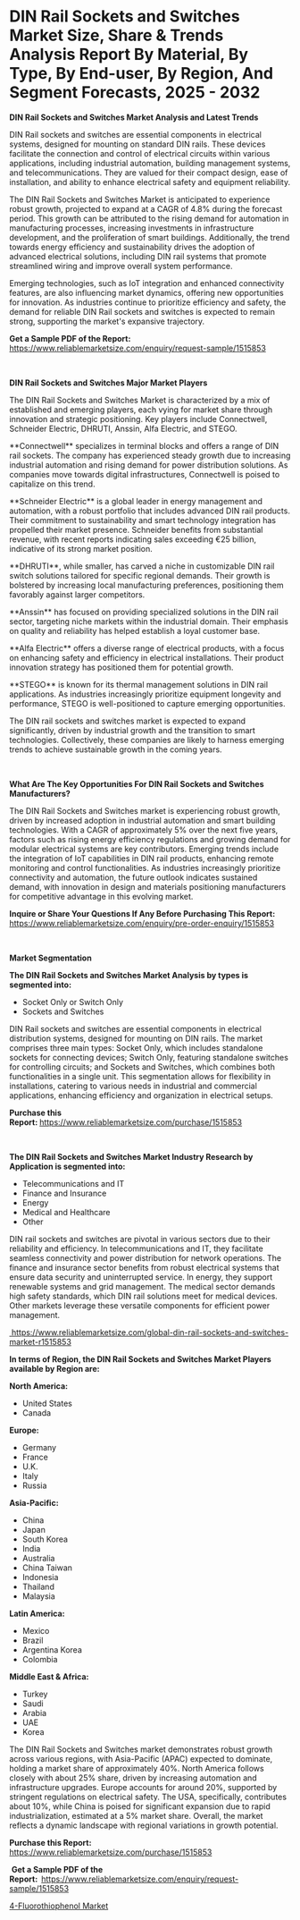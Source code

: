 <p><h1>DIN Rail Sockets and Switches Market Size, Share & Trends Analysis Report By Material, By Type, By End-user, By Region, And Segment Forecasts, 2025 - 2032</h1></p><p><strong>DIN Rail Sockets and Switches Market Analysis and Latest Trends</strong></p>
<p><p>DIN Rail sockets and switches are essential components in electrical systems, designed for mounting on standard DIN rails. These devices facilitate the connection and control of electrical circuits within various applications, including industrial automation, building management systems, and telecommunications. They are valued for their compact design, ease of installation, and ability to enhance electrical safety and equipment reliability.</p><p>The DIN Rail Sockets and Switches Market is anticipated to experience robust growth, projected to expand at a CAGR of 4.8% during the forecast period. This growth can be attributed to the rising demand for automation in manufacturing processes, increasing investments in infrastructure development, and the proliferation of smart buildings. Additionally, the trend towards energy efficiency and sustainability drives the adoption of advanced electrical solutions, including DIN rail systems that promote streamlined wiring and improve overall system performance.</p><p>Emerging technologies, such as IoT integration and enhanced connectivity features, are also influencing market dynamics, offering new opportunities for innovation. As industries continue to prioritize efficiency and safety, the demand for reliable DIN Rail sockets and switches is expected to remain strong, supporting the market's expansive trajectory.</p></p>
<p><strong>Get a Sample PDF of the Report:&nbsp;</strong> <a href="https://www.reliablemarketsize.com/enquiry/request-sample/1515853?utm_campaign=2334&utm_medium=2&utm_source=Github&utm_content=ia&utm_term=29032025&utm_id=din-rail-sockets-and-switches">https://www.reliablemarketsize.com/enquiry/request-sample/1515853</a></p>
<p>&nbsp;</p>
<p><strong>DIN Rail Sockets and Switches Major Market Players</strong></p>
<p><p>The DIN Rail Sockets and Switches Market is characterized by a mix of established and emerging players, each vying for market share through innovation and strategic positioning. Key players include Connectwell, Schneider Electric, DHRUTI, Anssin, Alfa Electric, and STEGO.</p><p>**Connectwell** specializes in terminal blocks and offers a range of DIN rail sockets. The company has experienced steady growth due to increasing industrial automation and rising demand for power distribution solutions. As companies move towards digital infrastructures, Connectwell is poised to capitalize on this trend.</p><p>**Schneider Electric** is a global leader in energy management and automation, with a robust portfolio that includes advanced DIN rail products. Their commitment to sustainability and smart technology integration has propelled their market presence. Schneider benefits from substantial revenue, with recent reports indicating sales exceeding €25 billion, indicative of its strong market position.</p><p>**DHRUTI**, while smaller, has carved a niche in customizable DIN rail switch solutions tailored for specific regional demands. Their growth is bolstered by increasing local manufacturing preferences, positioning them favorably against larger competitors.</p><p>**Anssin** has focused on providing specialized solutions in the DIN rail sector, targeting niche markets within the industrial domain. Their emphasis on quality and reliability has helped establish a loyal customer base. </p><p>**Alfa Electric** offers a diverse range of electrical products, with a focus on enhancing safety and efficiency in electrical installations. Their product innovation strategy has positioned them for potential growth.</p><p>**STEGO** is known for its thermal management solutions in DIN rail applications. As industries increasingly prioritize equipment longevity and performance, STEGO is well-positioned to capture emerging opportunities.</p><p>The DIN rail sockets and switches market is expected to expand significantly, driven by industrial growth and the transition to smart technologies. Collectively, these companies are likely to harness emerging trends to achieve sustainable growth in the coming years.</p></p>
<p>&nbsp;</p>
<p><strong>What Are The Key Opportunities For DIN Rail Sockets and Switches Manufacturers?</strong></p>
<p><p>The DIN Rail Sockets and Switches market is experiencing robust growth, driven by increased adoption in industrial automation and smart building technologies. With a CAGR of approximately 5% over the next five years, factors such as rising energy efficiency regulations and growing demand for modular electrical systems are key contributors. Emerging trends include the integration of IoT capabilities in DIN rail products, enhancing remote monitoring and control functionalities. As industries increasingly prioritize connectivity and automation, the future outlook indicates sustained demand, with innovation in design and materials positioning manufacturers for competitive advantage in this evolving market.</p></p>
<p><strong>Inquire or Share Your Questions If Any Before Purchasing This Report:</strong> <a href="https://www.reliablemarketsize.com/enquiry/pre-order-enquiry/1515853?utm_campaign=2334&utm_medium=2&utm_source=Github&utm_content=ia&utm_term=29032025&utm_id=din-rail-sockets-and-switches">https://www.reliablemarketsize.com/enquiry/pre-order-enquiry/1515853</a></p>
<p>&nbsp;</p>
<p><strong>Market Segmentation</strong></p>
<p><strong>The DIN Rail Sockets and Switches Market Analysis by types is segmented into:</strong></p>
<p><ul><li>Socket Only or Switch Only</li><li>Sockets and Switches</li></ul></p>
<p><p>DIN Rail sockets and switches are essential components in electrical distribution systems, designed for mounting on DIN rails. The market comprises three main types: Socket Only, which includes standalone sockets for connecting devices; Switch Only, featuring standalone switches for controlling circuits; and Sockets and Switches, which combines both functionalities in a single unit. This segmentation allows for flexibility in installations, catering to various needs in industrial and commercial applications, enhancing efficiency and organization in electrical setups.</p></p>
<p><strong>Purchase this Report:&nbsp;</strong><a href="https://www.reliablemarketsize.com/purchase/1515853?utm_campaign=2334&utm_medium=2&utm_source=Github&utm_content=ia&utm_term=29032025&utm_id=din-rail-sockets-and-switches">https://www.reliablemarketsize.com/purchase/1515853</a></p>
<p>&nbsp;</p>
<p><strong>The DIN Rail Sockets and Switches Market Industry Research by Application is segmented into:</strong></p>
<p><ul><li>Telecommunications and IT</li><li>Finance and Insurance</li><li>Energy</li><li>Medical and Healthcare</li><li>Other</li></ul></p>
<p><p>DIN rail sockets and switches are pivotal in various sectors due to their reliability and efficiency. In telecommunications and IT, they facilitate seamless connectivity and power distribution for network operations. The finance and insurance sector benefits from robust electrical systems that ensure data security and uninterrupted service. In energy, they support renewable systems and grid management. The medical sector demands high safety standards, which DIN rail solutions meet for medical devices. Other markets leverage these versatile components for efficient power management.</p></p>
<p><a href="https://www.reliablemarketsize.com/global-din-rail-sockets-and-switches-market-r1515853?utm_campaign=2334&utm_medium=2&utm_source=Github&utm_content=ia&utm_term=29032025&utm_id=din-rail-sockets-and-switches">&nbsp;https://www.reliablemarketsize.com/global-din-rail-sockets-and-switches-market-r1515853</a></p>
<p><strong>In terms of Region, the DIN Rail Sockets and Switches Market Players available by Region are:</strong></p>
<p>
    <p> <strong> North America: </strong>
        <ul>
            <li>United States</li>
            <li>Canada</li>
        </ul>
        </p> 
    <p> <strong> Europe: </strong>
        <ul>
            <li>Germany</li>
            <li>France</li>
            <li>U.K.</li>
            <li>Italy</li>
            <li>Russia</li>
        </ul>
        </p> 
    <p> <strong> Asia-Pacific: </strong>
        <ul>
            <li>China</li>
            <li>Japan</li>
            <li>South Korea</li>
            <li>India</li>
            <li>Australia</li>
            <li>China Taiwan</li>
            <li>Indonesia</li>
            <li>Thailand</li>
            <li>Malaysia</li>
        </ul>
        </p> 
    <p> <strong> Latin America: </strong>
        <ul>
            <li>Mexico</li>
            <li>Brazil</li>
            <li>Argentina Korea</li>
            <li>Colombia</li>
        </ul>
        </p> 
    <p> <strong> Middle East & Africa: </strong>
        <ul>
            <li>Turkey</li>
            <li>Saudi</li>
            <li>Arabia</li>
            <li>UAE</li>
            <li>Korea</li>
        </ul>
    </p>
    </p>
<p><p>The DIN Rail Sockets and Switches market demonstrates robust growth across various regions, with Asia-Pacific (APAC) expected to dominate, holding a market share of approximately 40%. North America follows closely with about 25% share, driven by increasing automation and infrastructure upgrades. Europe accounts for around 20%, supported by stringent regulations on electrical safety. The USA, specifically, contributes about 10%, while China is poised for significant expansion due to rapid industrialization, estimated at a 5% market share. Overall, the market reflects a dynamic landscape with regional variations in growth potential.</p></p>
<p><strong>Purchase this Report: </strong><a href="https://www.reliablemarketsize.com/purchase/1515853?utm_campaign=2334&utm_medium=2&utm_source=Github&utm_content=ia&utm_term=29032025&utm_id=din-rail-sockets-and-switches">https://www.reliablemarketsize.com/purchase/1515853</a></p>
<p>&nbsp;<strong>Get a Sample PDF of the Report:&nbsp;&nbsp;</strong><a href="https://www.reliablemarketsize.com/enquiry/request-sample/1515853?utm_campaign=2334&utm_medium=2&utm_source=Github&utm_content=ia&utm_term=29032025&utm_id=din-rail-sockets-and-switches">https://www.reliablemarketsize.com/enquiry/request-sample/1515853</a></p>
<p><strong></strong></p>
<p><p><a href="https://github.com/rosamariarocque98/Market-Research-Report-List-1/blob/main/4-fluorothiophenol-market.md?utm_campaign=2334&utm_medium=2&utm_source=Github&utm_content=ia&utm_term=29032025&utm_id=din-rail-sockets-and-switches">4-Fluorothiophenol Market</a></p></p>